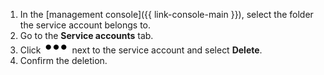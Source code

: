 1. In the [management console]({{ link-console-main }}), select the folder the service account belongs to.
1. Go to the **Service accounts** tab.
1. Click ![image](../../_assets/options.svg) next to the service account and select **Delete**.
1. Confirm the deletion.